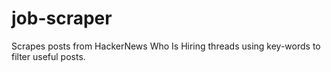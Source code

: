 # job-scraper
Scrapes posts from HackerNews Who Is Hiring threads using key-words to filter useful posts.
